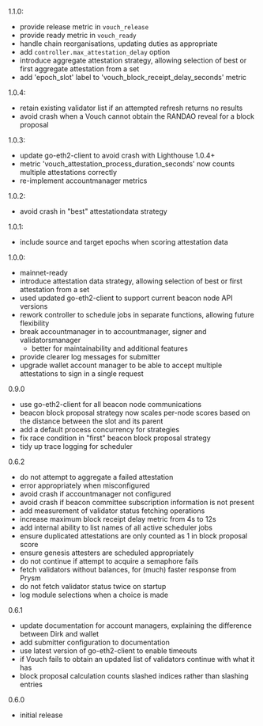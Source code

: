 1.1.0:
  - provide release metric in `vouch_release`
  - provide ready metric in `vouch_ready`
  - handle chain reorganisations, updating duties as appropriate
  - add `controller.max_attestation_delay` option
  - introduce aggregate attestation strategy, allowing selection of best or first aggregate attestation from a set
  - add 'epoch_slot' label to 'vouch_block_receipt_delay_seconds' metric

1.0.4:
  - retain existing validator list if an attempted refresh returns no results
  - avoid crash when a Vouch cannot obtain the RANDAO reveal for a block proposal

1.0.3:
  - update go-eth2-client to avoid crash with Lighthouse 1.0.4+
  - metric 'vouch_attestation_process_duration_seconds' now counts multiple attestations correctly
  - re-implement accountmanager metrics

1.0.2:
  - avoid crash in "best" attestationdata strategy

1.0.1:
  - include source and target epochs when scoring attestation data

1.0.0:
  - mainnet-ready
  - introduce attestation data strategy, allowing selection of best or first attestation from a set
  - used updated go-eth2-client to support current beacon node API versions
  - rework controller to schedule jobs in separate functions, allowing future flexibility
  - break accountmanager in to accountmanager, signer and validatorsmanager
    - better for maintainability and additional features
  - provide clearer log messages for submitter
  - upgrade wallet account manager to be able to accept multiple attestations to sign in a single request

0.9.0
  - use go-eth2-client for all beacon node communications
  - beacon block proposal strategy now scales per-node scores based on the distance between the slot and its parent
  - add a default process concurrency for strategies
  - fix race condition in "first" beacon block proposal strategy
  - tidy up trace logging for scheduler

0.6.2
  - do not attempt to aggregate a failed attestation
  - error appropriately when misconfigured
  - avoid crash if accountmanager not configured
  - avoid crash if beacon committee subscription information is not present
  - add measurement of validator status fetching operations
  - increase maximum block receipt delay metric from 4s to 12s
  - add internal ability to list names of all active scheduler jobs
  - ensure duplicated attestations are only counted as 1 in block proposal score
  - ensure genesis attesters are scheduled appropriately
  - do not continue if attempt to acquire a semaphore fails
  - fetch validators without balances, for (much) faster response from Prysm
  - do not fetch validator status twice on startup
  - log module selections when a choice is made

0.6.1
  - update documentation for account managers, explaining the difference between Dirk and wallet
  - add submitter configuration to documentation
  - use latest version of go-eth2-client to enable timeouts
  - if Vouch fails to obtain an updated list of validators continue with what it has
  - block proposal calculation counts slashed indices rather than slashing entries

0.6.0
  - initial release
